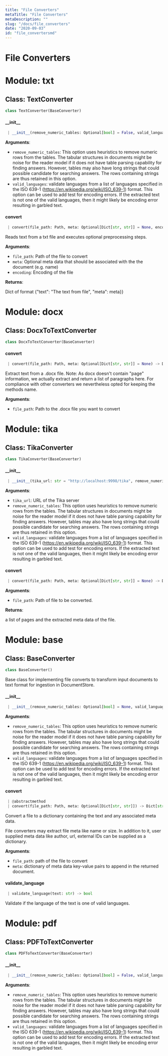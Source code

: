 ```yaml
---
title: "File Converters"
metaTitle: "File Converters"
metaDescription: ""
slug: "/docs/file_converters"
date: "2020-09-03"
id: "file_convertersmd"
---
```


# File Converters

<a name="txt"></a>
# Module: txt

<a name="txt.TextConverter"></a>
## Class: TextConverter

```python
class TextConverter(BaseConverter)
```

<a name="txt.TextConverter.__init__"></a>
#### \_\_init\_\_

```python
 | __init__(remove_numeric_tables: Optional[bool] = False, valid_languages: Optional[List[str]] = None)
```

**Arguments**:

- `remove_numeric_tables`: This option uses heuristics to remove numeric rows from the tables.
The tabular structures in documents might be noise for the reader model if it
does not have table parsing capability for finding answers. However, tables
may also have long strings that could possible candidate for searching answers.
The rows containing strings are thus retained in this option.
- `valid_languages`: validate languages from a list of languages specified in the ISO 639-1
(https://en.wikipedia.org/wiki/ISO_639-1) format.
This option can be used to add test for encoding errors. If the extracted text is
not one of the valid languages, then it might likely be encoding error resulting
in garbled text.

<a name="txt.TextConverter.convert"></a>
#### convert

```python
 | convert(file_path: Path, meta: Optional[Dict[str, str]] = None, encoding: str = "utf-8") -> Dict[str, Any]
```

Reads text from a txt file and executes optional preprocessing steps.

**Arguments**:

- `file_path`: Path of the file to convert
- `meta`: Optional meta data that should be associated with the the document (e.g. name)
- `encoding`: Encoding of the file

**Returns**:

Dict of format {"text": "The text from file", "meta": meta}}

<a name="docx"></a>
# Module: docx

<a name="docx.DocxToTextConverter"></a>
## Class: DocxToTextConverter

```python
class DocxToTextConverter(BaseConverter)
```

<a name="docx.DocxToTextConverter.convert"></a>
#### convert

```python
 | convert(file_path: Path, meta: Optional[Dict[str, str]] = None) -> Dict[str, Any]
```

Extract text from a .docx file.
Note: As docx doesn't contain "page" information, we actually extract and return a list of paragraphs here.
For compliance with other converters we nevertheless opted for keeping the methods name.

**Arguments**:

- `file_path`: Path to the .docx file you want to convert

<a name="tika"></a>
# Module: tika

<a name="tika.TikaConverter"></a>
## Class: TikaConverter

```python
class TikaConverter(BaseConverter)
```

<a name="tika.TikaConverter.__init__"></a>
#### \_\_init\_\_

```python
 | __init__(tika_url: str = "http://localhost:9998/tika", remove_numeric_tables: Optional[bool] = False, valid_languages: Optional[List[str]] = None)
```

**Arguments**:

- `tika_url`: URL of the Tika server
- `remove_numeric_tables`: This option uses heuristics to remove numeric rows from the tables.
The tabular structures in documents might be noise for the reader model if it
does not have table parsing capability for finding answers. However, tables
may also have long strings that could possible candidate for searching answers.
The rows containing strings are thus retained in this option.
- `valid_languages`: validate languages from a list of languages specified in the ISO 639-1
(https://en.wikipedia.org/wiki/ISO_639-1) format.
This option can be used to add test for encoding errors. If the extracted text is
not one of the valid languages, then it might likely be encoding error resulting
in garbled text.

<a name="tika.TikaConverter.convert"></a>
#### convert

```python
 | convert(file_path: Path, meta: Optional[Dict[str, str]] = None) -> Dict[str, Any]
```

**Arguments**:

- `file_path`: Path of file to be converted.

**Returns**:

a list of pages and the extracted meta data of the file.

<a name="base"></a>
# Module: base

<a name="base.BaseConverter"></a>
## Class: BaseConverter

```python
class BaseConverter()
```

Base class for implementing file converts to transform input documents to text format for ingestion in DocumentStore.

<a name="base.BaseConverter.__init__"></a>
#### \_\_init\_\_

```python
 | __init__(remove_numeric_tables: Optional[bool] = None, valid_languages: Optional[List[str]] = None)
```

**Arguments**:

- `remove_numeric_tables`: This option uses heuristics to remove numeric rows from the tables.
The tabular structures in documents might be noise for the reader model if it
does not have table parsing capability for finding answers. However, tables
may also have long strings that could possible candidate for searching answers.
The rows containing strings are thus retained in this option.
- `valid_languages`: validate languages from a list of languages specified in the ISO 639-1
(https://en.wikipedia.org/wiki/ISO_639-1) format.
This option can be used to add test for encoding errors. If the extracted text is
not one of the valid languages, then it might likely be encoding error resulting
in garbled text.

<a name="base.BaseConverter.convert"></a>
#### convert

```python
 | @abstractmethod
 | convert(file_path: Path, meta: Optional[Dict[str, str]]) -> Dict[str, Any]
```

Convert a file to a dictionary containing the text and any associated meta data.

File converters may extract file meta like name or size. In addition to it, user
supplied meta data like author, url, external IDs can be supplied as a dictionary.

**Arguments**:

- `file_path`: path of the file to convert
- `meta`: dictionary of meta data key-value pairs to append in the returned document.

<a name="base.BaseConverter.validate_language"></a>
#### validate\_language

```python
 | validate_language(text: str) -> bool
```

Validate if the language of the text is one of valid languages.

<a name="pdf"></a>
# Module: pdf

<a name="pdf.PDFToTextConverter"></a>
## Class: PDFToTextConverter

```python
class PDFToTextConverter(BaseConverter)
```

<a name="pdf.PDFToTextConverter.__init__"></a>
#### \_\_init\_\_

```python
 | __init__(remove_numeric_tables: Optional[bool] = False, valid_languages: Optional[List[str]] = None)
```

**Arguments**:

- `remove_numeric_tables`: This option uses heuristics to remove numeric rows from the tables.
The tabular structures in documents might be noise for the reader model if it
does not have table parsing capability for finding answers. However, tables
may also have long strings that could possible candidate for searching answers.
The rows containing strings are thus retained in this option.
- `valid_languages`: validate languages from a list of languages specified in the ISO 639-1
(https://en.wikipedia.org/wiki/ISO_639-1) format.
This option can be used to add test for encoding errors. If the extracted text is
not one of the valid languages, then it might likely be encoding error resulting
in garbled text.

